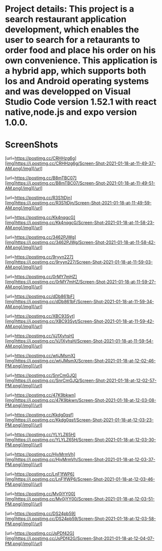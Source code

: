 # Project details: This project is a search restaurant application development, which enables the user to search for a retaurants to order food and place his order on his own convenience. This application is a hybrid app, which supports both Ios and Android operating systems and was  developped on Visual Studio Code version 1.52.1 with react native,node.js and expo version 1.0.0. 

# ScreenShots

[url=https://postimg.cc/CRHHzg6g][img]https://i.postimg.cc/CRHHzg6g/Screen-Shot-2021-01-18-at-11-49-37-AM.png[/img][/url]

[url=https://postimg.cc/B8mTBC07][img]https://i.postimg.cc/B8mTBC07/Screen-Shot-2021-01-18-at-11-49-51-AM.png[/img][/url]

[url=https://postimg.cc/R3S1tDjn][img]https://i.postimg.cc/R3S1tDjn/Screen-Shot-2021-01-18-at-11-49-59-AM.png[/img][/url]

[url=https://postimg.cc/Kk4nqgcG][img]https://i.postimg.cc/Kk4nqgcG/Screen-Shot-2021-01-18-at-11-58-23-AM.png[/img][/url]

[url=https://postimg.cc/3462PJWg][img]https://i.postimg.cc/3462PJWg/Screen-Shot-2021-01-18-at-11-58-42-AM.png[/img][/url]

[url=https://postimg.cc/9ryyn227][img]https://i.postimg.cc/9ryyn227/Screen-Shot-2021-01-18-at-11-59-03-AM.png[/img][/url]

[url=https://postimg.cc/0rMY7mHZ][img]https://i.postimg.cc/0rMY7mHZ/Screen-Shot-2021-01-18-at-11-59-27-AM.png[/img][/url]

[url=https://postimg.cc/dDb861bF][img]https://i.postimg.cc/dDb861bF/Screen-Shot-2021-01-18-at-11-59-34-AM.png[/img][/url]

[url=https://postimg.cc/XBC93Syt][img]https://i.postimg.cc/XBC93Syt/Screen-Shot-2021-01-18-at-11-59-42-AM.png[/img][/url]

[url=https://postimg.cc/VJ1XyhsH][img]https://i.postimg.cc/VJ1XyhsH/Screen-Shot-2021-01-18-at-11-59-54-AM.png[/img][/url]

[url=https://postimg.cc/wtjJMsmX][img]https://i.postimg.cc/wtjJMsmX/Screen-Shot-2021-01-18-at-12-02-46-PM.png[/img][/url]

[url=https://postimg.cc/SnrCmGJQ][img]https://i.postimg.cc/SnrCmGJQ/Screen-Shot-2021-01-18-at-12-02-57-PM.png[/img][/url]

[url=https://postimg.cc/47K9bkwn][img]https://i.postimg.cc/47K9bkwn/Screen-Shot-2021-01-18-at-12-03-08-PM.png[/img][/url]

[url=https://postimg.cc/Kkdg0qsf][img]https://i.postimg.cc/Kkdg0qsf/Screen-Shot-2021-01-18-at-12-03-23-PM.png[/img][/url]

[url=https://postimg.cc/YLYLZ65H][img]https://i.postimg.cc/YLYLZ65H/Screen-Shot-2021-01-18-at-12-03-30-PM.png[/img][/url]

[url=https://postimg.cc/HjyMrmVh][img]https://i.postimg.cc/HjyMrmVh/Screen-Shot-2021-01-18-at-12-03-37-PM.png[/img][/url]

[url=https://postimg.cc/LnF1fWP6][img]https://i.postimg.cc/LnF1fWP6/Screen-Shot-2021-01-18-at-12-03-46-PM.png[/img][/url]

[url=https://postimg.cc/Mv0jYY00][img]https://i.postimg.cc/Mv0jYY00/Screen-Shot-2021-01-18-at-12-03-51-PM.png[/img][/url]

[url=https://postimg.cc/DS24pb59][img]https://i.postimg.cc/DS24pb59/Screen-Shot-2021-01-18-at-12-03-58-PM.png[/img][/url]

[url=https://postimg.cc/JsPDf42G][img]https://i.postimg.cc/JsPDf42G/Screen-Shot-2021-01-18-at-12-04-07-PM.png[/img][/url]

